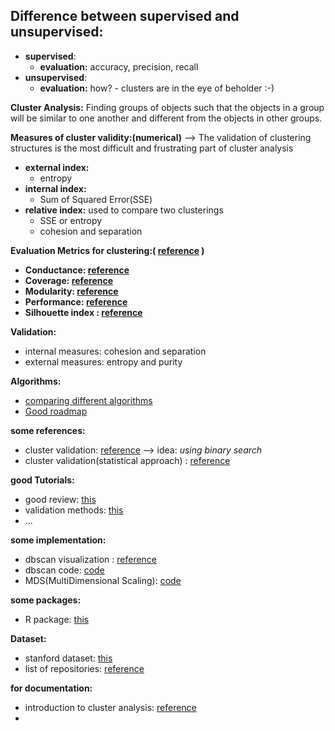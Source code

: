 Difference between supervised and unsupervised:
----

* **supervised**:
	- **evaluation:** accuracy, precision, recall
* **unsupervised**:
	- **evaluation:** how? - clusters are in the eye of beholder :-)

**Cluster Analysis:** Finding groups of objects such that the objects in a group will be similar to one another and different from the objects in other groups.

**Measures of cluster validity:(numerical)** --> The validation of clustering structures is the most difficult and frustrating part of cluster analysis

* **external index:**
	- entropy
* **internal index:**
	- Sum of Squared Error(SSE)
* **relative index:** used to compare two clusterings
	- SSE or entropy
	- cohesion and separation

**Evaluation Metrics for clustering:( [reference](#) )**

 * **Conductance: [reference](#)** 
 * **Coverage: [reference](#)**
 * **Modularity: [reference](#)**
 * **Performance: [reference](#)**
 * **Silhouette index : [reference](http://scikit-learn.org/stable/auto_examples/cluster/plot_kmeans_silhouette_analysis.html)**

**Validation:**

 * internal measures: cohesion and separation <br>
 * external measures: entropy and purity <br>

**Algorithms:**

 * [comparing different algorithms](http://scikit-learn.org/stable/auto_examples/cluster/plot_cluster_comparison.html#example-cluster-plot-cluster-comparison-py)
 * [Good roadmap](http://papers.nips.cc/paper/2388-learning-spectral-clustering.pdf)


**some references:**

 * cluster validation: [reference](http://www.cs.kent.edu/~jin/DM08/ClusterValidation.pdf)  --> idea: *using binary search* <br>
 * cluster validation(statistical approach) : [reference](http://web.itu.edu.tr/sgunduz/courses/verimaden/paper/validity_survey.pdf) <br>


**good Tutorials:**

 * good review: [this](http://www.cs.kent.edu/~jin/DM08/cluster.pdf)
 * validation methods: [this](http://www.cs.kent.edu/~jin/DM08/ClusterValidation.pdf)
 * ...



**some implementation:**
 
 * dbscan visualization : [reference](http://www.naftaliharris.com/blog/visualizing-dbscan-clustering/)
 * dbscan code: [code](http://scikit-learn.org/stable/auto_examples/cluster/plot_dbscan.html)
 * MDS(MultiDimensional Scaling): [code](http://scikit-learn.org/stable/auto_examples/manifold/plot_mds.html)


**some packages:**

 * R package: [this](https://cran.r-project.org/web/packages/clValid/vignettes/clValid.pdf)

**Dataset:**

 * stanford dataset: [this](http://snap.stanford.edu/data/)
 * list of repositories: [reference](http://www.datasciencecentral.com/profiles/blogs/top-20-open-data-sources)


**for documentation:**

 * introduction to cluster analysis: [reference](http://www-users.cs.umn.edu/~han/dmclass/cluster_survey_10_02_00.pdf)
 * 